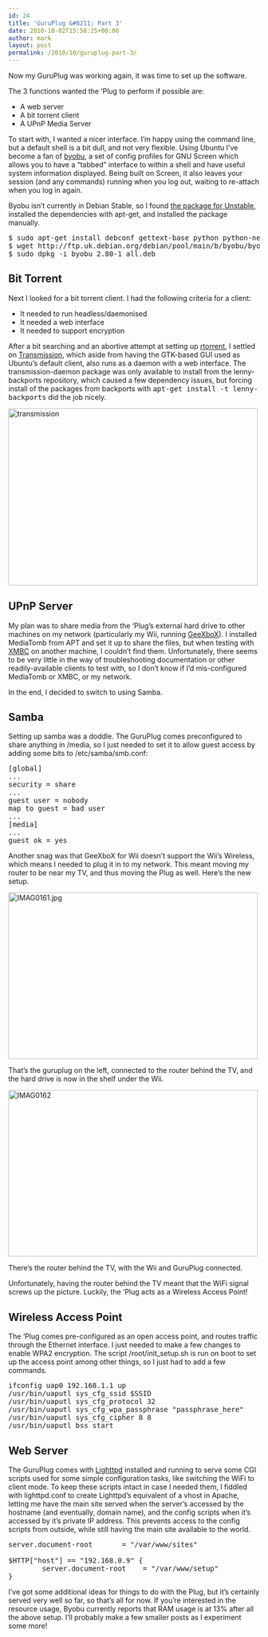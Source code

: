 ```yaml
---
id: 24
title: 'GuruPlug &#8211; Part 3'
date: 2010-10-02T15:58:25+00:00
author: mark
layout: post
permalink: /2010/10/guruplug-part-3/
---
```

Now my GuruPlug was working again, it was time to set up the software.
  
The 3 functions wanted the &#8216;Plug to perform if possible are:

  * A web server
  * A bit torrent client
  * A UPnP Media Server

To start with, I wanted a nicer interface. I&#8217;m happy using the command line, but a default shell is a bit dull, and not very flexible. Using Ubuntu I&#8217;ve become a fan of [byobu](https://launchpad.net/byobu), a set of config profiles for GNU Screen which allows you to have a &#8220;tabbed&#8221; interface to within a shell and have useful system information displayed. Being built on Screen, it also leaves your session (and any commands) running when you log out, waiting to re-attach when you log in again.
  
Byobu isn&#8217;t currently in Debian Stable, so I found [the package for Unstable](http://packages.debian.org/unstable/byobu), installed the dependencies with apt-get, and installed the package manually.

<pre>$ sudo apt-get install debconf gettext-base python python-newt screen
$ wget http://ftp.uk.debian.org/debian/pool/main/b/byobu/byobu_2.80-1_all.deb
$ sudo dpkg -i byobu_2.80-1_all.deb</pre>

## Bit Torrent

Next I looked for a bit torrent client. I had the following criteria for a client:

  * It needed to run headless/daemonised
  * It needed a web interface
  * It needed to support encryption

After a bit searching and an abortive attempt at setting up [rtorrent](http://libtorrent.rakshasa.no/), I settled on [Transmission](http://www.transmissionbt.com/about/), which aside from having the GTK-based GUI used as Ubuntu&#8217;s default client, also runs as a daemon with a web interface. The transmission-daemon package was only available to install from the lenny-backports repository, which caused a few dependency issues, but forcing install of the packages from backports with <tt>apt-get install -t lenny-backports</tt> did the job nicely.
  
[<img src="http://farm5.static.flickr.com/4111/5047678260_66aa3696ab.jpg" width="500" height="354" alt="transmission" />](http://www.flickr.com/photos/52817101@N05/5047678260/ "transmission by marxjohnson00, on Flickr")

## UPnP Server

My plan was to share media from the &#8216;Plug&#8217;s external hard drive to other machines on my network (particularly my Wii, running [GeeXboX](https://wiibrew.org/wiki/GeeXboX)). I installed MediaTomb from APT and set it up to share the files, but when testing with [XMBC](http://xbmc.org/) on another machine, I couldn&#8217;t find them. Unfortunately, there seems to be very little in the way of troubleshooting documentation or other readily-available clients to test with, so I don&#8217;t know if I&#8217;d mis-configured MediaTomb or XMBC, or my network.
  
In the end, I decided to switch to using Samba.

## Samba

Setting up samba was a doddle. The GuruPlug comes preconfigured to share anything in /media, so I just needed to set it to allow guest access by adding some bits to /etc/samba/smb.conf:

<pre>[global]
...
security = share
...
guest user = nobody
map to guest = bad user
...
[media]
...
guest ok = yes</pre>

Another snag was that GeeXboX for Wii doesn&#8217;t support the Wii&#8217;s Wireless, which means I needed to plug it in to my network. This meant moving my router to be near my TV, and thus moving the Plug as well. Here&#8217;s the new setup.
  
[<img src="http://farm5.static.flickr.com/4152/5063932007_3d7490698b.jpg" width="500" height="333" alt="IMAG0161.jpg" />](http://www.flickr.com/photos/52817101@N05/5063932007/ "IMAG0161.jpg by marxjohnson00, on Flickr")
  
That&#8217;s the guruplug on the left, connected to the router behind the TV, and the hard drive is now in the shelf under the Wii.
  
[<img src="http://farm5.static.flickr.com/4147/5064546208_4c3e7af093.jpg" width="500" height="333" alt="IMAG0162" />](http://www.flickr.com/photos/52817101@N05/5064546208/ "IMAG0162 by marxjohnson00, on Flickr")
  
There&#8217;s the router behind the TV, with the Wii and GuruPlug connected.

Unfortunately, having the router behind the TV meant that the WiFi signal screws up the picture. Luckily, the &#8216;Plug acts as a Wireless Access Point!

## Wireless Access Point

The &#8216;Plug comes pre-configured as an open access point, and routes traffic through the Ethernet interface. I just needed to make a few changes to enable WPA2 encryption. The script /root/init_setup.sh is run on boot to set up the access point among other things, so I just had to add a few commands.

<pre>ifconfig uap0 192.168.1.1 up
/usr/bin/uaputl sys_cfg_ssid $SSID
/usr/bin/uaputl sys_cfg_protocol 32
/usr/bin/uaputl sys_cfg_wpa_passphrase "passphrase_here"
/usr/bin/uaputl sys_cfg_cipher 8 8
/usr/bin/uaputl bss_start</pre>

## Web Server

The GuruPlug comes with [Lighttpd](http://www.lighttpd.net/) installed and running to serve some CGI scripts used for some simple configuration tasks, like switching the WiFi to client mode. To keep these scripts intact in case I needed them, I fiddled with lighttpd.conf to create Lighttpd&#8217;s equivalent of a vhost in Apache, letting me have the main site served when the server&#8217;s accessed by the hostname (and eventually, domain name), and the config scripts when it&#8217;s accessed by it&#8217;s private IP address. This prevents access to the config scripts from outside, while still having the main site available to the world.

<pre>server.document-root       = "/var/www/sites"

$HTTP["host"] == "192.168.0.9" {
        server.document-root    = "/var/www/setup"
}</pre>

I&#8217;ve got some additional ideas for things to do with the Plug, but it&#8217;s certainly served very well so far, so that&#8217;s all for now. If you&#8217;re interested in the resource usage, Byobu currently reports that RAM usage is at 13% after all the above setup. I&#8217;ll probably make a few smaller posts as I experiment some more!
